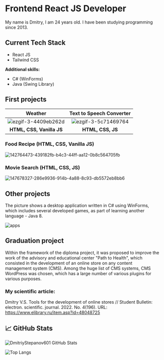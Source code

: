 # Frontend React JS Developer

My name is Dmitry, I am 24 years old. I have been studying programming since 2013. 

## Current Tech Stack

 - React JS
 - Tailwind CSS

<b>Additional skills:</b> 
 - C# (WinForms) 
 - Java (Swing Library)


## First projects

Weather | Text to Speech Converter
  :---:   |     :---:    
![ezgif-3-4409eb262d](https://user-images.githubusercontent.com/61186198/180789883-9851383b-dd0a-4341-875f-82f72053d34f.gif) |  ![ezgif-3-5c71469764](https://user-images.githubusercontent.com/61186198/180792346-7c0adf2f-e8b4-4c54-8ef8-923525731c40.gif) 
<b> HTML, CSS, Vanilla JS </b>   |   <b> HTML, CSS, JS </b>

### Food Recipe (HTML, CSS, Vanilla JS)
![142764473-439182fb-b4c3-44ff-aa12-0b8c564705fb](https://user-images.githubusercontent.com/61186198/180792655-1c233aca-3da7-46bf-914f-befefb72109e.gif)

### Movie Search (HTML, CSS, JS)
![147678327-286e9936-914b-4a88-8c93-db5572eb8bb6](https://user-images.githubusercontent.com/61186198/180792683-9fb608da-8002-494f-ab2d-a62dd8c4f709.gif)

## Other projects

The picture shows a desktop application written in C# using WinForms, which includes several developed games, as part of learning another language - Java 8.

![apps](https://user-images.githubusercontent.com/61186198/176729764-10be83f8-d931-4c07-8531-afb480418716.png)

## Graduation project

Within the framework of the diploma project, it was proposed to improve the work of the advisory and educational center "Path to Health", which consisted in the development of an online store on any content management system (CMS). Among the huge list of CMS systems, CMS WordPress was chosen, which has a large number of various plugins for various purposes.

### My scientific article: 
Dmitry V.S. Tools for the development of online stores // Student Bulletin: electron. scientific. journal. 2022. No. 4(196). 
URL: https://www.elibrary.ru/item.asp?id=48048725

## 📈 GitHub Stats

![DmitriyStepanov601 GitHub Stats](https://github-readme-stats.vercel.app/api?username=DmitriyStepanov601&count_private=true&hide=contribs&show_icons=true&theme=radical)

![Top Langs](https://github-readme-stats.vercel.app/api/top-langs/?username=DmitriyStepanov601&count_private=true&hide=tsql&langs_count=7&theme=radical&layout=compact)

